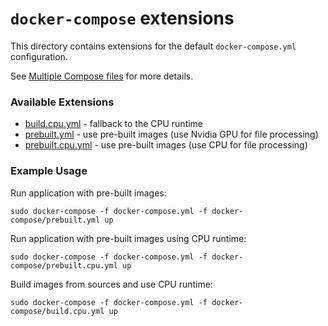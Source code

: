 # `docker-compose` extensions

This directory contains extensions for the default `docker-compose.yml` configuration.

See [Multiple Compose files](https://docs.docker.com/compose/extends/) for more details. 

### Available Extensions
 * [build.cpu.yml](./build.cpu.yml) - fallback to the CPU runtime
 * [prebuilt.yml](./prebuilt.yml) - use pre-built images (use Nvidia GPU for file processing)
 * [prebuilt.cpu.yml](./prebuilt.cpu.yml) - use pre-built images (use CPU for file processing)


### Example Usage

Run application with pre-built images: 
```
sudo docker-compose -f docker-compose.yml -f docker-compose/prebuilt.yml up
```

Run application with pre-built images using CPU runtime: 
```
sudo docker-compose -f docker-compose.yml -f docker-compose/prebuilt.cpu.yml up
```

Build images from sources and use CPU runtime:
```
sudo docker-compose -f docker-compose.yml -f docker-compose/build.cpu.yml up
```
